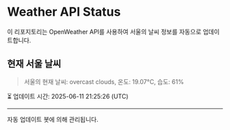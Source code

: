 
# Weather API Status

이 리포지토리는 OpenWeather API를 사용하여 서울의 날씨 정보를 자동으로 업데이트합니다.

## 현재 서울 날씨
> 서울의 현재 날씨: overcast clouds, 온도: 19.07°C, 습도: 61%

⏳ 업데이트 시간: 2025-06-11 21:25:26 (UTC)

---
자동 업데이트 봇에 의해 관리됩니다.
